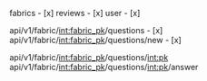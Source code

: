 fabrics - [x]
reviews - [x]
user - [x]

api/v1/fabric/<int:fabric_pk>/questions - [x]
api/v1/fabric/<int:fabric_pk>/questions/new - [x]

api/v1/fabric/<int:fabric_pk>/questions/<int:pk>
api/v1/fabric/<int:fabric_pk>/questions/<int:pk>/answer
